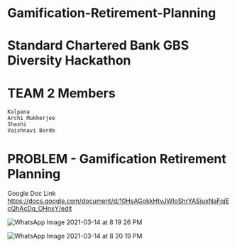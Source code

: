 # Gamification-Retirement-Planning

# Standard Chartered Bank GBS Diversity Hackathon 

# TEAM 2 Members
    Kalpana
    Archi Mukherjee
    Shashi
    Vaishnavi Borde

# PROBLEM - Gamification Retirement Planning

Google Doc Link
  https://docs.google.com/document/d/10HsAGokkHtvJWIoShrYASjuxNaFqjEcQhAcDq_OHnxY/edit


![WhatsApp Image 2021-03-14 at 8 19 26 PM](https://user-images.githubusercontent.com/43681972/111072912-dd253d00-8499-11eb-8381-74cc55b05567.jpeg)

![WhatsApp Image 2021-03-14 at 8 20 19 PM](https://user-images.githubusercontent.com/43681972/111072937-fcbc6580-8499-11eb-98fb-61813e69807c.jpeg)
